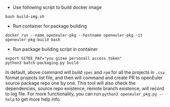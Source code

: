 - Use following script to build docker image
```shell script
bash build-img.sh
```

- Run container for package building
```shell script
docker run --name openeuler-pkg --hostname openeuler-pkg -it openeuler-pkg-build bash
```

- Run package building script in container
```shell script
export GITEE_PAT="you gitee personall access token"
python3 batch-packaging.py build
```
In default, above command will build `spec` and `rpm` for all the projects in
`.csv` format projects list file, and then will command and create PR to openEuler
source package repo one by one. This tool will also check the dependencies,
source repo existence, remote branch existence, will record to log file.
For more functionality, you can run `python3 openeuler_pkg.py --help` to get more help info.
